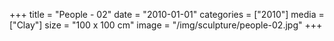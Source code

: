 +++
title = "People - 02"
date = "2010-01-01"
categories = ["2010"]
media = ["Clay"]
size = "100 x 100 cm"
image = "/img/sculpture/people-02.jpg"
+++
